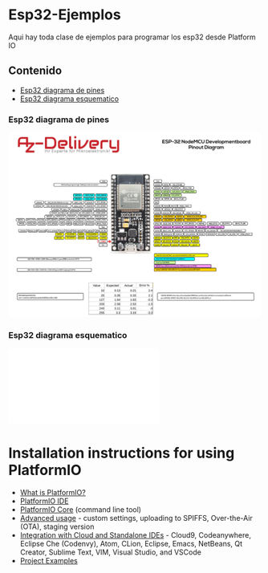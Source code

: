 # Esp32-Ejemplos
Aqui hay toda clase de ejemplos para programar los esp32 desde Platform IO

## Contenido
- [Esp32 diagrama de pines](#esp32dev-board-pinmap)
- [Esp32 diagrama esquematico](#esp32dev-board-schematics)

### Esp32 diagrama de pines

![PinOut](docs/pinout.webp)

### Esp32 diagrama esquematico

![Schematics](docs/schematic.pdf)

Installation instructions for using PlatformIO
=================================================

- [What is PlatformIO?](https://docs.platformio.org/en/latest/what-is-platformio.html?utm_source=github&utm_medium=arduino-esp32)
- [PlatformIO IDE](https://platformio.org/platformio-ide?utm_source=github&utm_medium=arduino-esp32)
- [PlatformIO Core](https://docs.platformio.org/en/latest/core.html?utm_source=github&utm_medium=arduino-esp32) (command line tool)
- [Advanced usage](https://docs.platformio.org/en/latest/platforms/espressif32.html?utm_source=github&utm_medium=arduino-esp32) -
  custom settings, uploading to SPIFFS, Over-the-Air (OTA), staging version
- [Integration with Cloud and Standalone IDEs](https://docs.platformio.org/en/latest/ide.html?utm_source=github&utm_medium=arduino-esp32) -
  Cloud9, Codeanywhere, Eclipse Che (Codenvy), Atom, CLion, Eclipse, Emacs, NetBeans, Qt Creator, Sublime Text, VIM, Visual Studio, and VSCode
- [Project Examples](https://docs.platformio.org/en/latest/platforms/espressif32.html?utm_source=github&utm_medium=arduino-esp32#examples)
